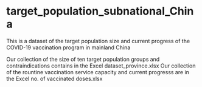 # target_population_subnational_China
This is a dataset of the target population size and current progress of the COVID-19 vaccination program in mainland China

Our collection of the size of ten target population groups and contraindications contains in the Excel dataset_province.xlsx
Our collection of the rountine vaccination service capacity and current progresss are in the Excel no. of vaccinated doses.xlsx
